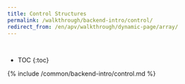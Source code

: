 ```yaml
---
title: Control Structures
permalink: /walkthrough/backend-intro/control/
redirect_from: /en/apv/walkthrough/dynamic-page/array/
---
```


<div class='common-part-info' title='This part is common to all walkthroughs'>&nbsp;</div>

* TOC
{:toc}

{% include /common/backend-intro/control.md %}
